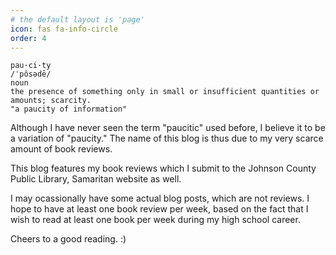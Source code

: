 ```yaml
---
# the default layout is 'page'
icon: fas fa-info-circle
order: 4
---
```

```
pau·ci·ty
/ˈpôsədē/
noun
the presence of something only in small or insufficient quantities or amounts; scarcity.
"a paucity of information"
```
 
Although I have never seen the term "paucitic" used before, I believe it to be a variation of "paucity." The name of this blog is thus due to my very scarce amount of book reviews.

This blog features my book reviews which I submit to the Johnson County Public Library, Samaritan website as well. 

I may ocassionally have some actual blog posts, which are not reviews. I hope to have at least one book review per week, based on the fact that I wish to read at least one book per week during my high school career. 

Cheers to a good reading. :)
